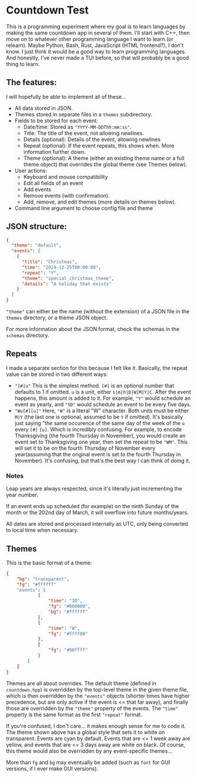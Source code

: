 # Countdown Test

This is a programming experiment where my goal is to learn languages by making
the same countdown app in several of them. I'll start with C++, then move on to
whatever other programming language I want to learn (or relearn). Maybe Python,
Bash, Rust, JavaScript (HTML frontend?), I don't know. I just think it would be
a good way to learn programming languages. And honestly, I've never made a TUI
before, so that will probably be a good thing to learn.

## The features:

I will hopefully be able to implement all of these...

- All data stored in JSON.
- Themes stored in separate files in a `themes` subdirectory.
- Fields to be stored for each event:
  - Date/time: Stored as `"YYYY-MM-DDThh:mm:ss"`.
  - Title: The title of the event, not allowing newlines.
  - Details (optional): Details of the event, allowing newlines
  - Repeat (optional): If the event repeats, this shows when. More information
    further down.
  - Theme (optional): A theme (either an existing theme name or a full theme
    object) that overrides the global theme (see Themes below).
- User actions:
  - Keyboard and mouse compatibility
  - Edit all fields of an event
  - Add events
  - Remove events (with confirmation).
  - Add, remove, and edit themes (more details on themes below).
- Command line argument to choose config file and theme

## JSON structure:

```json
{
  "theme": "default",
  "events": [
    {
      "title": "Christmas",
      "time": "2024-12-25T00:00:00",
      "repeat": "Y",
      "theme": "special_christmas_theme",
      "details": "A holiday that exists"
    }
  ]
}
```
`"theme"` can either be the name (without the extension) of a JSON file in the
`themes` directory, or a theme JSON object.

For more information about the JSON format, check the schemas in the `schemas`
directory.

## Repeats

I made a separate section for this because I felt like it. Basically, the repeat
value can be stored in two different ways:

- `"[#]u"`
  This is the simplest method. `[#]` is an optional number that defaults to 1 if
  omitted. `u` is a unit, either `s|m|h|D|W|M|Y|C`. After the event happens, this
  amount is added to it. For example, `"Y"` would schedule an event as yearly,
  and `"5D"` would schedule an event to be every five days.
- `"Wu[#][u]"`
  Here, `"W"` is a literal "W" character. Both units must be either `M|Y` (the
  last one is optional, assumed to be `Y` if omitted). It's basically just
  saying "the same occurence of the same day of the week of the `u` every `[#]`
  `[u]`. Which is incredibly confusing. For example, to encode Thanksgiving (the
  fourth Thursday in November), you would create an event set to Thanksgiving
  one year, then set the repeat to be `"WM"`. This will set it to be on the
  fourth Thursday of November every year(assuming that the original event is set
  to the fourth Thursday in November). It's confusing, but that's the best way I
  can think of doing it.

### Notes

Leap years are always respected, since it's literally just incrementing the year
number.

If an event ends up scheduled (for example) on the ninth Sunday of the
month or the 202nd day of March, it will overflow into future months/years.

All dates are stored and processed internally as UTC, only being converted to
local time when necessary.

## Themes

This is the basic format of a theme:

```json
{
    "bg": "transparent",
    "fg": "#ffffff"
    "events": [
            {
                "time": "3D",
                "fg": "#000000",
                "bg": "#ffffff"
            },
            {
                "time": "W",
                "fg": "#ffff00"
            },
            {
                "fg": "#00ffff"
            }
        ]
    ]
}
```
Themes are all about overrides. The default theme (defined in `countdown.hpp`)
is overridden by the top-level theme in the given theme file, which is then
overridden by the `"events"` objects (shorter times have higher precedence, but
are only active if the event is <= that far away), and finally those are
overridden by the `"theme"` property of the events. The `"time"` property is the
same format as the first `"repeat"` format.

If you're confused, I don't care... it makes enough sense for me to code it. The
theme shown above has a global style that sets it to white on transparent.
Events are cyan by default. Events that are <= 1 week away are yellow, and
events that are <= 3 days away are white on black. Of course, this theme would
also be overridden by any event-specific themes...

More than `fg` and `bg` may eventually be added (such as `font` for GUI
versions, if I ever make GUI versions).
